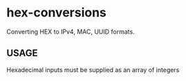 # hex-conversions
 Converting HEX to IPv4, MAC, UUID formats.

## USAGE
Hexadecimal inputs must be supplied as an array of integers
